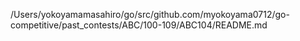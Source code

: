 /Users/yokoyamamasahiro/go/src/github.com/myokoyama0712/go-competitive/past_contests/ABC/100-109/ABC104/README.md